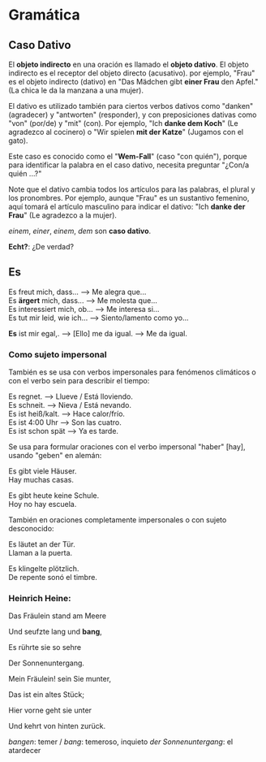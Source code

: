 # Gramática

## Caso Dativo

El __objeto indirecto__ en una oración es llamado el __objeto dativo__. El objeto indirecto es el receptor del objeto directo (acusativo). por ejemplo, "Frau" es el objeto indirecto (dativo) en "Das Mädchen gibt __einer Frau__ den Apfel." (La chica le da la manzana a una mujer).

El dativo es utilizado también para ciertos verbos dativos como "danken" (agradecer) y "antworten" (responder), y con preposiciones dativas como "von" (por/de) y "mit" (con). Por ejemplo, "Ich __danke dem Koch__" (Le agradezco al cocinero) o "Wir spielen __mit der Katze__" (Jugamos con el gato).

Este caso es conocido como el "__Wem-Fall__" (caso "con quién"), porque para identificar la palabra en el caso dativo, necesita preguntar "¿Con/a quién ...?"

Note que el dativo cambia todos los artículos para las palabras, el plural y los pronombres. Por ejemplo, aunque "Frau" es un sustantivo femenino, aquí tomará el artículo masculino para indicar el dativo: "Ich __danke der Frau__" (Le agradezco a la mujer).

_einem_, _einer_, _einem_, _dem_ son __caso dativo__. 

__Echt?__: ¿De verdad?

## Es

Es freut mich, dass... --> Me alegra que...  
Es __ärgert__ mich, dass... --> Me molesta que...   
Es interessiert mich, ob... --> Me interesa si...   
Es tut mir leid, wie ich... --> Siento/lamento como yo...   

__Es__ ist mir egal,. --> [Ello] me da igual. --> Me da igual.

### Como sujeto impersonal

También es se usa con verbos impersonales para fenómenos climáticos o con el verbo sein para describir el tiempo:

Es regnet. --> Llueve / Está lloviendo.   
Es schneit. --> Nieva / Está nevando.   
Es ist heiß/kalt. --> Hace calor/frío.   
Es ist 4:00 Uhr --> Son las cuatro.   
Es ist schon spät --> Ya es tarde.   

Se usa para formular oraciones con el verbo impersonal "haber" [hay], usando "geben" en alemán:

Es gibt viele Häuser.  
Hay muchas casas.

Es gibt heute keine Schule.  
Hoy no hay escuela.

También en oraciones completamente impersonales o con sujeto desconocido:

Es läutet an der Tür.  
Llaman a la puerta.  

Es klingelte plötzlich.  
De repente sonó el timbre.  

### Heinrich Heine:

Das Fräulein stand am Meere

Und seufzte lang und __bang__,

Es rührte sie so sehre

Der Sonnenuntergang.

Mein Fräulein! sein Sie munter,

Das ist ein altes Stück;

Hier vorne geht sie unter

Und kehrt von hinten zurück.


_bangen_: temer / _bang_: temeroso, inquieto
_der Sonnenuntergang_: el atardecer

